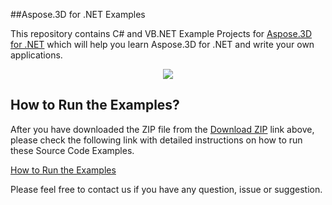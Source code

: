 ##Aspose.3D for .NET Examples

This repository contains C# and VB.NET Example Projects for [Aspose.3D for .NET](http://www.aspose.com/.net/3d-component.aspx) which will help you learn Aspose.3D for .NET and write your own applications.


<p align="center">
  <a title="Download Examples ZIP" href="https://github.com/aspose3d/Aspose_3D_NET/archive/master.zip">
	<img src="https://raw.github.com/AsposeExamples/java-examples-dashboard/master/images/downloadZip-Button-Large.png" />
  </a>
</p>

## How to Run the Examples?

After you have downloaded the ZIP file from the [Download ZIP](https://github.com/aspose3d/Aspose_3D_NET/archive/master.zip) link above, please check the following link with detailed instructions on how to run these Source Code Examples.

[How to Run the Examples](http://www.aspose.com/docs/display/3dnet/How+to+Run+the+Examples)

Please feel free to contact us if you have any question, issue or suggestion.


